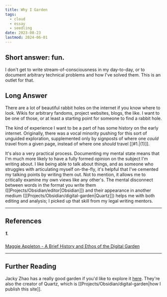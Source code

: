 ```yaml
---
title: Why I Garden
tags:
  - cloud
  - essay
  - seedling
date: 2023-08-23
lastmod: 2024-06-01
---
```

## Short answer: fun.

I don't get to write stream-of-consciousness in my day-to-day, or to document arbitrary technical problems and how I've solved them. This is an outlet for that.

## Long Answer

There are a lot of beautiful rabbit holes on the internet if you know where to look. Wikis for arbitrary fandoms, project websites, blogs, the like. I want to be one of those, or at least a starting point for someone to find a rabbit hole.

The kind of experience I want to be a part of has some history on the early internet. Originally, there was a vocal minority pushing for this sort of unguided exploration, supplemented only by signposts of where one *could* travel from a given page, instead of where one *should* travel [[#1.|(1)]].

It's also a very practical process. Documenting my mental state means that I'm much more likely to have a fully formed opinion on the subject I'm writing about. I like being able to talk about things, and as someone who struggles with articulating myself on-the-fly, it's helpful that I've cemented my talking points by writing them out. Not to mention, it allows me to critically examine my own views like any other's. The mental disconnect between words in the format you write them ([[Projects/Obsidian/editor|Obsidian]]) and their appearance in another medium ([[Projects/Obsidian/digital-garden|Quartz]]) helps me with both editing and analysis; I picked up that skill from my legal writing mentors.

---
## References
##### 1. 
[Maggie Appleton - A Brief History and Ethos of the Digital Garden](https://maggieappleton.com/garden-history)

---
## Further Reading
Jacky Zhao has a really good garden if you'd like to explore it [here](https://jzhao.xyz/). They're also the creator of Quartz, which is [[Projects/Obsidian/digital-garden|how I publish this site]].